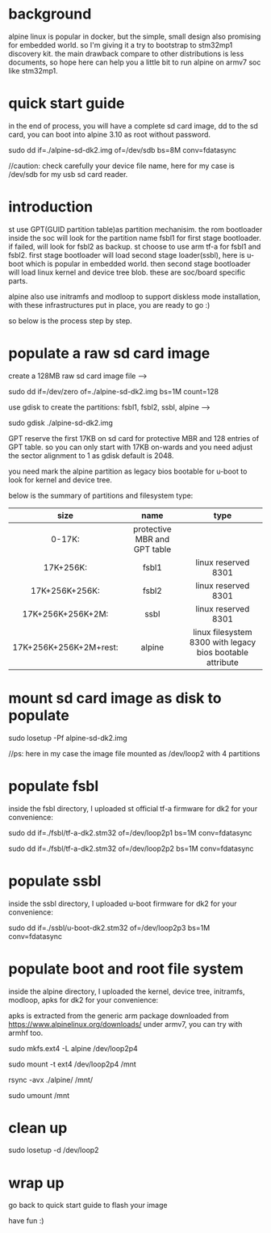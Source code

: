 # background
alpine linux is popular in docker, but the simple, small design also promising for embedded world. so I'm giving it a try to bootstrap to stm32mp1 discovery kit.
the main drawback compare to other distributions is less documents, so hope here can help you a little bit to run alpine on armv7 soc like stm32mp1.

# quick start guide
in the end of process, you will have a complete sd card image, dd to the sd card, you can boot into alpine 3.10 as root without password.

sudo dd if=./alpine-sd-dk2.img of=/dev/sdb bs=8M conv=fdatasync

//caution: check carefully your device file name, here for my case is /dev/sdb for my usb sd card reader.

# introduction
st use GPT(GUID partition table)as partition mechanisim. the rom bootloader inside the soc will look for the partition name fsbl1 for first stage bootloader. if failed, will look for fsbl2 as backup. st choose to use arm tf-a for fsbl1 and fsbl2. first stage bootloader will load second stage loader(ssbl), here is u-boot which is popular in embedded world. then second stage bootloader will load linux kernel and device tree blob. these are soc/board specific parts.

alpine also use initramfs and modloop to support diskless mode installation, with these infrastructures put in place, you are ready to go :)

so below is the process step by step.

# populate a raw sd card image

create a 128MB raw sd card image file -->

sudo dd if=/dev/zero of=./alpine-sd-dk2.img bs=1M count=128

use gdisk to create the partitions: fsbl1, fsbl2, ssbl, alpine -->

sudo gdisk ./alpine-sd-dk2.img

GPT reserve the first 17KB on sd card for protective MBR and 128 entries of GPT table. so you can only start with 17KB on-wards and you need adjust the sector alignment to 1 as gdisk default is 2048.

you need mark the alpine partition as legacy bios bootable for u-boot to look for kernel and device tree.

below is the summary of partitions and filesystem type:

| size | name | type |
| :----: | :----: | :----: |
| 0-17K: | protective MBR and GPT table |
| 17K+256K: | fsbl1 | linux reserved 8301 |
| 17K+256K+256K: | fsbl2 | linux reserved 8301 |
| 17K+256K+256K+2M: | ssbl | linux reserved 8301 |
| 17K+256K+256K+2M+rest: | alpine | linux filesystem 8300 with legacy bios bootable attribute |

# mount sd card image as disk to populate

sudo losetup -Pf alpine-sd-dk2.img

//ps: here in my case the image file mounted as /dev/loop2 with 4 partitions  

# populate fsbl

inside the fsbl directory, I uploaded st official tf-a firmware for dk2 for your convenience:

sudo dd if=./fsbl/tf-a-dk2.stm32 of=/dev/loop2p1 bs=1M conv=fdatasync  

sudo dd if=./fsbl/tf-a-dk2.stm32 of=/dev/loop2p2 bs=1M conv=fdatasync

# populate ssbl

inside the ssbl directory, I uploaded u-boot firmware for dk2 for your convenience: 

sudo dd if=./ssbl/u-boot-dk2.stm32 of=/dev/loop2p3 bs=1M conv=fdatasync

# populate boot and root file system

inside the alpine directory, I uploaded the kernel, device tree, initramfs, modloop, apks for dk2 for your convenience:

apks is extracted from the generic arm package downloaded from https://www.alpinelinux.org/downloads/ under armv7, you can try with armhf too.

sudo mkfs.ext4 -L alpine /dev/loop2p4

sudo mount -t ext4 /dev/loop2p4 /mnt

rsync -avx ./alpine/ /mnt/

sudo umount /mnt

# clean up

sudo losetup -d /dev/loop2

# wrap up

go back to quick start guide to flash your image

have fun :)
